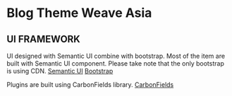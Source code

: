 # Blog Theme Weave Asia

## UI FRAMEWORK
UI designed with Semantic UI combine with bootstrap. Most of the item are built with Semantic UI component.
Please take note that the only bootstrap is using CDN.
[Semantic UI](https://semantic-ui.com/)
[Bootstrap](https://getbootstrap.com/)

Plugins are built using CarbonFields library.
[CarbonFields](https://docs.carbonfields.net/)

